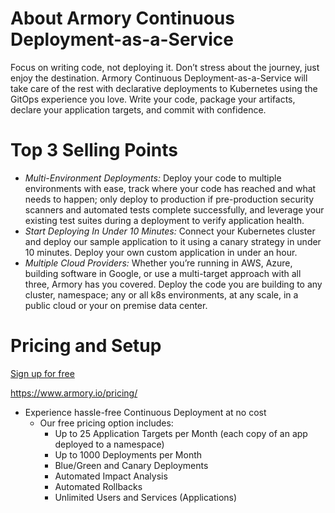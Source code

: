 # About Armory Continuous Deployment-as-a-Service
Focus on writing code, not deploying it. Don’t stress about the journey, just enjoy the destination. Armory Continuous Deployment-as-a-Service will take care of the rest with declarative deployments to Kubernetes using the GitOps experience you love. Write your code, package your artifacts, declare your application targets, and commit with confidence. 

# Top 3 Selling Points 

* *Multi-Environment Deployments:* Deploy your code to multiple environments with ease, track where your code has reached and what needs to happen; only deploy to production if pre-production security scanners and automated tests complete successfully, and leverage your existing test suites during a deployment to verify application health.
* *Start Deploying In Under 10 Minutes:* Connect your Kubernetes cluster and deploy our sample application to it using a canary strategy in under 10 minutes. Deploy your own custom application in under an hour.
* *Multiple Cloud Providers:* Whether you’re running in AWS, Azure, building software in Google, or use a multi-target approach with all three, Armory has you covered. Deploy the code you are building to any cluster, namespace; any or all k8s environments, at any scale, in a public cloud or your on premise data center.




# Pricing and Setup
[Sign up for free](go.armory.io/signup)

https://www.armory.io/pricing/ 
* Experience hassle-free Continuous Deployment at no cost
  * Our free pricing option includes: 
    * Up to 25 Application Targets per Month (each copy of an app deployed to a namespace)
    * Up to 1000 Deployments per Month
    * Blue/Green and Canary Deployments
    * Automated Impact Analysis
    * Automated Rollbacks
    * Unlimited Users and Services (Applications)
